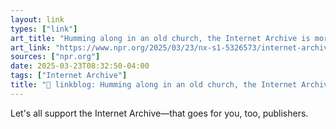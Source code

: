 ```yaml
---
layout: link
types: ["link"]
art_title: "Humming along in an old church, the Internet Archive is more relevant than ever"
art_link: "https://www.npr.org/2025/03/23/nx-s1-5326573/internet-archive-wayback-machine-trump"
sources: ["npr.org"]
date: 2025-03-23T08:32:50-04:00
tags: ["Internet Archive"]
title: "🔗 linkblog: Humming along in an old church, the Internet Archive is more relevant than ever"
---
```

Let's all support the Internet Archive—that goes for you, too, publishers.